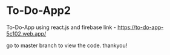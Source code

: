 # To-Do-App2
To-Do-App using react.js and firebase
link - https://to-do-app-5c102.web.app/



go to master branch to view the code.
thankyou!
